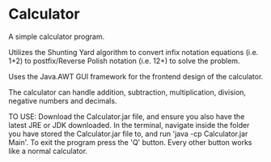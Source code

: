 # Calculator
A simple calculator program.

Utilizes the Shunting Yard algorithm to convert infix notation equations (i.e. 1+2) to postfix/Reverse Polish notation (i.e. 12+) to solve the problem.

Uses the Java.AWT GUI framework for the frontend design of the calculator.

The calculator can handle addition, subtraction, multiplication, division, negative numbers and decimals.

TO USE: 
Download the Calculator.jar file, and ensure you also have the latest JRE or JDK downloaded.
In the terminal, navigate inside the folder you have stored the Calculator.jar file to, and run 'java -cp Calculator.jar Main'. To exit the program press the 'Q' button. Every other button works like a normal calculator.
